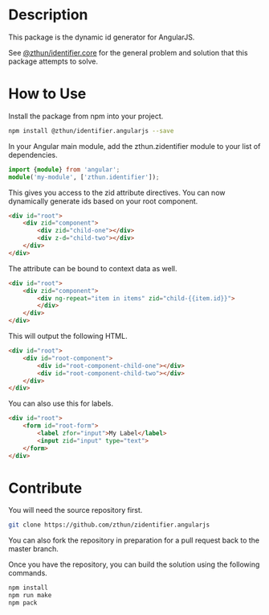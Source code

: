 # Description

This package is the dynamic id generator for AngularJS.  

See [@zthun/identifier.core](https://www.npmjs.com/package/@zthun/identifier.core) for the general problem and solution that this package attempts to solve.  

# How to Use

Install the package from npm into your project.  

```sh
npm install @zthun/identifier.angularjs --save
```

In your Angular main module, add the zthun.zidentifier module to your list of dependencies.

```typescript
import {module} from 'angular';
module('my-module', ['zthun.identifier']);
```

This gives you access to the zid attribute directives.  You can now dynamically generate ids based on your root component.

```html
<div id="root">
    <div zid="component">
        <div zid="child-one"></div>
        <div z-d="child-two"></div>
    </div>
</div>
```

The attribute can be bound to context data as well.

```html
<div id="root">
    <div zid="component">
        <div ng-repeat="item in items" zid="child-{{item.id}}">
        </div>
    </div>
</div>
```

This will output the following HTML.

```html
<div id="root">
    <div id="root-component">
        <div id="root-component-child-one"></div>
        <div id="root-component-child-two"></div>
    </div>
</div>
```

You can also use this for labels.

```html
<div id="root">
    <form id="root-form">
        <label zfor="input">My Label</label>
        <input zid="input" type="text">
    </form>
</div>    
```

# Contribute

You will need the source repository first.

```sh
git clone https://github.com/zthun/zidentifier.angularjs
```

You can also fork the repository in preparation for a pull request back to the master branch.

Once you have the repository, you can build the solution using the following commands.

```sh
npm install
npm run make
npm pack
```
